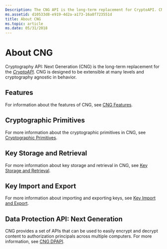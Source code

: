 ```yaml
---
Description: The CNG API is the long-term replacement for CryptoAPI. CNG is designed to be extensible at many levels and cryptography agnostic in behavior.
ms.assetid: d10533d8-e919-4d2a-a173-16a8f723551d
title: About CNG
ms.topic: article
ms.date: 05/31/2018
---
```


# About CNG

Cryptography API: Next Generation (CNG) is the long-term replacement for the [*CryptoAPI*](/windows/desktop/SecGloss/c-gly). CNG is designed to be extensible at many levels and cryptography agnostic in behavior.

## Features

For information about the features of CNG, see [CNG Features](cng-features.md).

## Cryptographic Primitives

For more information about the cryptographic primitives in CNG, see [Cryptographic Primitives](cryptographic-primitives.md).

## Key Storage and Retrieval

For more information about key storage and retrieval in CNG, see [Key Storage and Retrieval](key-storage-and-retrieval.md).

## Key Import and Export

For more information about importing and exporting keys, see [Key Import and Export](key-import-and-export.md).

## Data Protection API: Next Generation

CNG provides a set of APIs that can be used to easily encrypt and decrypt content to authorization principals across multiple computers. For more information, see [CNG DPAPI](cng-dpapi.md).

 

 